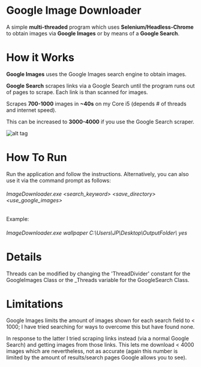 # Google Image Downloader

A simple **multi-threaded** program which uses **Selenium/Headless-Chrome** to obtain images via **Google Images** or by means of a **Google Search**.

# How it Works
**Google Images** uses the Google Images search engine to obtain images.

**Google Search** scrapes links via a Google Search until the program runs out of pages to scrape. Each link is than scanned for images.

Scrapes **700-1000** images in **~40s** on my Core i5 (depends # of threads and internet speed).

This can be increased to **3000-4000** if you use the Google Search scraper.

![alt tag](https://raw.githubusercontent.com/jpxue/Google_Image_Downloader/master/app.png)

# How To Run

Run the application and follow the instructions.
Alternatively, you can also use it via the command prompt as follows:

###### ImageDownloader.exe <search_keyword> <save_directory> <use_google_images>

Example:
###### ImageDownloader.exe wallpaper C:\Users\JP\Desktop\OutputFolder\ yes

# Details
Threads can be modified by changing the 'ThreadDivider' constant for the GoogleImages Class or the _Threads variable for the GoogleSearch Class.

# Limitations
Google Images limits the amount of images shown for each search field to < 1000; I have tried searching for ways to overcome this but have found none.

In response to the latter I tried scraping links instead (via a normal Google Search) and getting images from those links. This lets me download < 4000 images which are nevertheless, not as accurate (again this number is limited by the amount of results/search pages Google allows you to see).